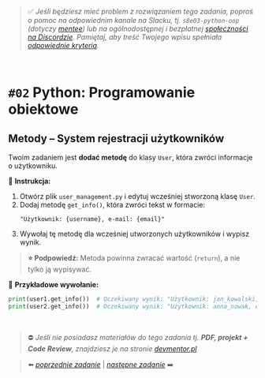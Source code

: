 > :white_check_mark: *Jeśli będziesz mieć problem z rozwiązaniem tego zadania, poproś o pomoc na odpowiednim kanale na Slacku, tj. `s8e03-python-oop` (dotyczy [mentee](https://devmentor.pl/mentoring-javascript/)) lub na ogólnodostępnej i bezpłatnej [społeczności na Discordzie](https://devmentor.pl/discord). Pamiętaj, aby treść Twojego wpisu spełniała [odpowiednie kryteria](https://devmentor.pl/jak-prosic-o-pomoc/).*

&nbsp;

# `#02` Python: Programowanie obiektowe

## Metody – System rejestracji użytkowników  

Twoim zadaniem jest **dodać metodę** do klasy `User`, która zwróci informacje o użytkowniku.  

📌 **Instrukcja:**  
1. Otwórz plik `user_management.py` i edytuj wcześniej stworzoną klasę `User`.  
2. Dodaj metodę `get_info()`, która zwróci tekst w formacie:  
   ```
   "Użytkownik: {username}, e-mail: {email}"
   ```  
3. Wywołaj tę metodę dla wcześniej utworzonych użytkowników i wypisz wynik.  

> **⭐ Podpowiedź:** Metoda powinna zwracać wartość (`return`), a nie tylko ją wypisywać.  

📌 **Przykładowe wywołanie:**  
```python
print(user1.get_info())  # Oczekiwany wynik: "Użytkownik: jan_kowalski, e-mail: jan@example.com"
print(user2.get_info())  # Oczekiwany wynik: "Użytkownik: anna_nowak, e-mail: anna@example.com"
```  


&nbsp;
> :no_entry: *Jeśli nie posiadasz materiałów do tego zadania tj. **PDF, projekt + Code Review**, znajdziesz je na stronie [devmentor.pl](https://devmentor.pl/workshop-python-oop)*

> :arrow_left: [*poprzednie zadanie*](./../01) | [*następne zadanie*](./../03) :arrow_right:
